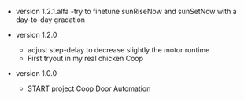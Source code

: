 - version 1.2.1.alfa
  -try to finetune sunRiseNow and sunSetNow with a day-to-day gradation

- version 1.2.0
    - adjust step-delay to decrease slightly the motor runtime 
    - First tryout in my real chicken Coop

- version 1.0.0
	- START project Coop Door Automation
